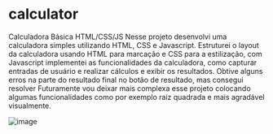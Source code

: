 # calculator
Calculadora Básica HTML/CSS/JS
Nesse projeto desenvolvi uma calculadora simples utilizando HTML, CSS e Javascript.
Estruturei o layout da calculadora usando HTML para marcação e CSS para a estilização, com Javascript implementei as funcionalidades da calculadora, como capturar entradas de usuário e realizar cálculos e exibir os resultados.
Obtive alguns erros na parte do resultado final no botão de resultado, mas consegui resolver
Futuramente vou deixar mais complexa esse projeto colocando algumas funcionalidades como por exemplo raiz quadrada e mais agradável visualmente. 



![image](https://github.com/Igodyz/calculator/assets/49465890/16475857-7d7e-4785-8c02-e54eb902bbbd)

